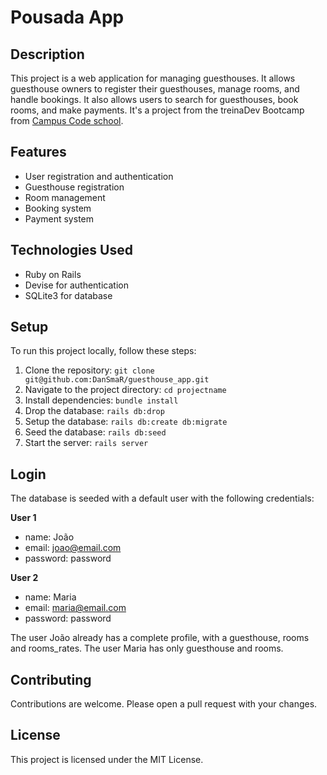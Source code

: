 # Pousada App

## Description

This project is a web application for managing guesthouses. It allows guesthouse owners to register their guesthouses, manage rooms, and handle bookings. It also allows users to search for guesthouses, book rooms, and make payments.
It's a project from the treinaDev Bootcamp from [Campus Code school](https://www.campuscode.com.br/inicio).

## Features

- User registration and authentication
- Guesthouse registration
- Room management
- Booking system
- Payment system

## Technologies Used

- Ruby on Rails
- Devise for authentication
- SQLite3 for database

## Setup

To run this project locally, follow these steps:

1. Clone the repository: `git clone git@github.com:DanSmaR/guesthouse_app.git`
2. Navigate to the project directory: `cd projectname`
3. Install dependencies: `bundle install`
4. Drop the database: `rails db:drop`
4. Setup the database: `rails db:create db:migrate`
5. Seed the database: `rails db:seed`
5. Start the server: `rails server`

## Login

The database is seeded with a default user with the following credentials:

**User 1**
- name: João
- email: joao@email.com
- password: password

**User 2**
- name: Maria
- email: maria@email.com
- password: password

The user João already has a complete profile, with a guesthouse, rooms and rooms_rates.
The user Maria has only guesthouse and rooms.

## Contributing

Contributions are welcome. Please open a pull request with your changes.

## License

This project is licensed under the MIT License.